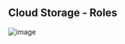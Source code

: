 ## Cloud Storage - Roles
![image](https://github.com/ramkrushna26/gcp/assets/45620457/7d26dacb-3360-4c7b-87bf-8c354a335fbc)
